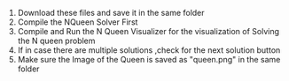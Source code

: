 1. Download these files and save it in the same folder
2. Compile the NQueen Solver First
3. Compile and Run the N Queen Visualizer for the visualization of Solving the N queen problem
4. If in case there are multiple solutions ,check for the next solution button
5. Make sure the Image of the Queen is saved as "queen.png" in the same folder
   

